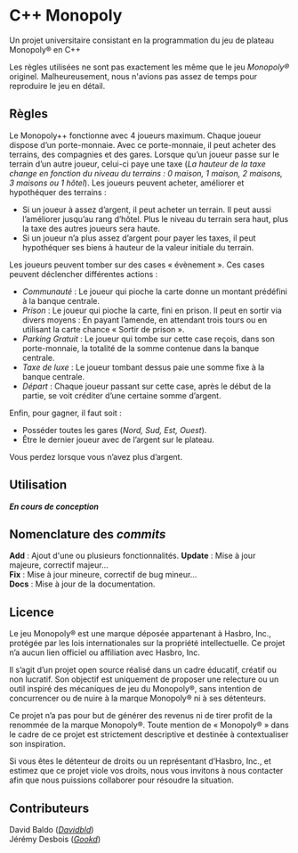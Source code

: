 # C++ Monopoly

Un projet universitaire consistant en la programmation du jeu de plateau Monopoly® en C++

Les règles utilisées ne sont pas exactement les même que le jeu *Monopoly®* originel.
Malheureusement, nous n'avions pas assez de temps pour reproduire le jeu en détail.

## Règles

Le Monopoly++ fonctionne avec 4 joueurs maximum. Chaque joueur dispose d’un porte-monnaie. Avec ce porte-monnaie, il peut acheter des terrains, des compagnies et des gares. Lorsque qu’un joueur passe sur le terrain d’un autre joueur, celui-ci paye une taxe (*La hauteur de la taxe change en fonction du niveau du terrains : 0 maison, 1 maison, 2 maisons, 3 maisons ou 1 hôtel*). 
Les joueurs peuvent acheter, améliorer et hypothéquer des terrains :
-	Si un joueur à assez d’argent, il peut acheter un terrain. Il peut aussi l’améliorer jusqu’au rang d’hôtel. Plus le niveau du terrain sera haut, plus la taxe des autres joueurs sera haute.
-	Si un joueur n’a plus assez d’argent pour payer les taxes, il peut hypothéquer ses biens à hauteur de la valeur initiale du terrain.

Les joueurs peuvent tomber sur des cases « évènement ». Ces cases peuvent déclencher différentes actions :
-	*Communauté* : Le joueur qui pioche la carte donne un montant prédéfini à la banque centrale.
-	*Prison* : Le joueur qui pioche la carte, fini en prison. Il peut en sortir via divers moyens : En payant l’amende, en attendant trois tours ou en utilisant la carte chance « Sortir de prison ».
-	*Parking Gratuit* : Le joueur qui tombe sur cette case reçois, dans son porte-monnaie, la totalité de la somme contenue dans la banque centrale.
-	*Taxe de luxe* : Le joueur tombant dessus paie une somme fixe à la banque centrale.
-	*Départ* : Chaque joueur passant sur cette case, après le début de la partie, se voit créditer d’une certaine somme d’argent.

Enfin, pour gagner, il faut soit : 
-	Posséder toutes les gares (*Nord, Sud, Est, Ouest*).
-	Être le dernier joueur avec de l’argent sur le plateau.

Vous perdez lorsque vous n’avez plus d’argent.

## Utilisation

***En cours de conception***

## Nomenclature des *commits*

**Add** : Ajout d'une ou plusieurs fonctionnalités.
**Update** : Mise à jour majeure, correctif majeur... \
**Fix** : Mise à jour mineure, correctif de bug mineur... \
**Docs** : Mise à jour de la documentation.

## Licence

Le jeu Monopoly® est une marque déposée appartenant à Hasbro, Inc., protégée par les lois internationales sur la propriété intellectuelle. Ce projet n’a aucun lien officiel ou affiliation avec Hasbro, Inc.

Il s’agit d’un projet open source réalisé dans un cadre éducatif, créatif ou non lucratif. Son objectif est uniquement de proposer une relecture ou un outil inspiré des mécaniques de jeu du Monopoly®, sans intention de concurrencer ou de nuire à la marque Monopoly® ni à ses détenteurs.

Ce projet n’a pas pour but de générer des revenus ni de tirer profit de la renommée de la marque Monopoly®. Toute mention de « Monopoly® » dans le cadre de ce projet est strictement descriptive et destinée à contextualiser son inspiration.

Si vous êtes le détenteur de droits ou un représentant d’Hasbro, Inc., et estimez que ce projet viole vos droits, nous vous invitons à nous contacter afin que nous puissions collaborer pour résoudre la situation.

## Contributeurs

David Baldo ([*Davidbld*](https://github.com/Davidbld)) \
Jérémy Desbois ([*Gookd*](https://github.com/Gookd))